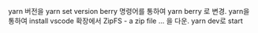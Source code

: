 yarn 버전을 yarn set version berry 명령어를 통하여 yarn berry 로 변경.
yarn을 통하여 install
vscode 확장에서 ZipFS - a zip file ... 을 다운.
yarn dev로 start
